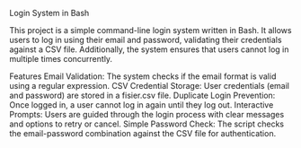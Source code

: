 Login System in Bash


This project is a simple command-line login system written in Bash. It allows users to log in using their email and password, validating their credentials against a CSV file. Additionally, the system ensures that users cannot log in multiple times concurrently.

Features
Email Validation: The system checks if the email format is valid using a regular expression.
CSV Credential Storage: User credentials (email and password) are stored in a fisier.csv file.
Duplicate Login Prevention: Once logged in, a user cannot log in again until they log out.
Interactive Prompts: Users are guided through the login process with clear messages and options to retry or cancel.
Simple Password Check: The script checks the email-password combination against the CSV file for authentication.
